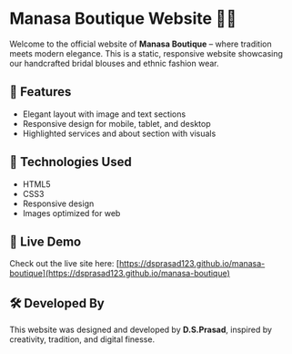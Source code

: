 # Manasa Boutique Website 👗✨

Welcome to the official website of **Manasa Boutique** – where tradition meets modern elegance. This is a static, responsive website showcasing our handcrafted bridal blouses and ethnic fashion wear.

## 🧵 Features

- Elegant layout with image and text sections
- Responsive design for mobile, tablet, and desktop
- Highlighted services and about section with visuals

## 📸 Technologies Used

- HTML5
- CSS3
- Responsive design
- Images optimized for web

## 🔗 Live Demo

Check out the live site here: [https://dsprasad123.github.io/manasa-boutique](https://dsprasad123.github.io/manasa-boutique)

## 🛠️ Developed By

This website was designed and developed by **D.S.Prasad**, inspired by creativity, tradition, and digital finesse.
